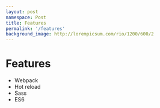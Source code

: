 ```yaml
---
layout: post
namespace: Post
title: Features
permalink: '/features'
background_image: http://lorempicsum.com/rio/1200/600/2
---
```

# Features

- Webpack
- Hot reload
- Sass
- ES6
